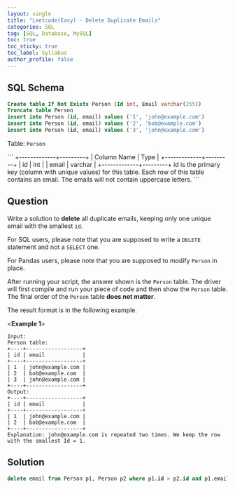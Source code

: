 ```yaml
---
layout: single
title: "Leetcode(Easy) - Delete Duplicate Emails"
categories: SQL
tag: [SQL, Database, MySQL]
toc: true
toc_sticky: true
toc_label: Syllabus
author_profile: false
---
```


## SQL Schema

```sql
Create table If Not Exists Person (Id int, Email varchar(255))
Truncate table Person
insert into Person (id, email) values ('1', 'john@example.com')
insert into Person (id, email) values ('2', 'bob@example.com')
insert into Person (id, email) values ('3', 'john@example.com')
```

Table: `Person`

<div class="scroll">
```
+-------------+---------+
| Column Name | Type    |
+-------------+---------+
| id          | int     |
| email       | varchar |
+-------------+---------+
id is the primary key (column with unique values) for this table.
Each row of this table contains an email. The emails will not contain uppercase letters.
```
</div>

## Question

Write a solution to **delete** all duplicate emails, keeping only one unique email with the smallest `id`.

For SQL users, please note that you are supposed to write a `DELETE` statement and not a `SELECT` one.

For Pandas users, please note that you are supposed to modify `Person` in place.

After running your script, the answer shown is the `Person` table. The driver will first compile and run your piece of code and then show the `Person` table. The final order of the `Person` table **does not matter**.

The result format is in the following example.

<**Example 1**>

```
Input:
Person table:
+----+------------------+
| id | email            |
+----+------------------+
| 1  | john@example.com |
| 2  | bob@example.com  |
| 3  | john@example.com |
+----+------------------+
Output:
+----+------------------+
| id | email            |
+----+------------------+
| 1  | john@example.com |
| 2  | bob@example.com  |
+----+------------------+
Explanation: john@example.com is repeated two times. We keep the row with the smallest Id = 1.
```

## Solution

```sql
delete email from Person p1, Person p2 where p1.id > p2.id and p1.email = p2.email
```
